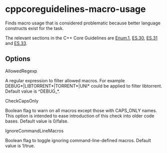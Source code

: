 cppcoreguidelines-macro-usage
=============================

Finds macro usage that is considered problematic because better language
constructs exist for the task.

The relevant sections in the C++ Core Guidelines are
[Enum.1](https://github.com/isocpp/CppCoreGuidelines/blob/master/CppCoreGuidelines.md#enum1-prefer-enumerations-over-macros),
[ES.30](https://github.com/isocpp/CppCoreGuidelines/blob/master/CppCoreGuidelines.md#es30-dont-use-macros-for-program-text-manipulation),
[ES.31](https://github.com/isocpp/CppCoreGuidelines/blob/master/CppCoreGuidelines.md#es31-dont-use-macros-for-constants-or-functions)
and
[ES.33](https://github.com/isocpp/CppCoreGuidelines/blob/master/CppCoreGuidelines.md#es33-if-you-must-use-macros-give-them-unique-names).

Options
-------

AllowedRegexp

A regular expression to filter allowed macros. For example <span
class="title-ref">DEBUG\*|LIBTORRENT\*|TORRENT\*|UNI\*</span> could be
applied to filter <span class="title-ref">libtorrent</span>. Default
value is <span class="title-ref">^DEBUG\_\*</span>.

CheckCapsOnly

Boolean flag to warn on all macros except those with CAPS\_ONLY names.
This option is intended to ease introduction of this check into older
code bases. Default value is <span class="title-ref">0</span>/<span
class="title-ref">false</span>.

IgnoreCommandLineMacros

Boolean flag to toggle ignoring command-line-defined macros. Default
value is <span class="title-ref">1</span>/<span
class="title-ref">true</span>.
